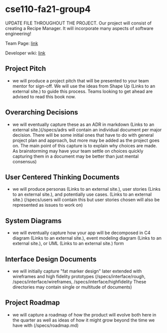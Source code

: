 # cse110-fa21-group4
UPDATE FILE THROUGHOUT THE PROJECT.
Our project will consist of creating a Recipe Manager. It will incorporate many aspects of software engineering!

Team Page: [link](https://github.com/cse110-fa21-group4/cse110-fa21-group4/blob/main/admin/team.md)

Developer wiki: [link](https://cse110-fa21-group4.github.io/cse110-fa21-group4/index.html)

## Project Pitch
  
- we will produce a project pitch that will be presented to your team mentor for sign-off.  We will use the ideas from Shape Up (Links to an external site.) to guide this process.  Teams looking to get ahead are advised to read this book now.

## Overarching Decisions

- we will eventually capture these as an ADR in markdown  (Links to an external site.)(/specs/adrs will contain an individual document per major decision.
There will be some initial ones that have to do with general project plan and approach, but more may be added as the project goes on.
The main point of this capture is to explain why choices are made.
As brainstorming may have your team settle on choices quickly capturing them in a document may be better than just mental consensus)

## User Centered Thinking Documents

- we will produce personas (Links to an external site.), user stories (Links to an external site.), and potentially use cases. (Links to an external site.) (/specs/users will contain this but user stories chosen will also be represented as issues to work on)

## System Diagrams

- we will eventually capture how your app will be decomposed in C4 diagram (Links to an external site.), event modeling diagram (Links to an external site.), or UML (Links to an external site.) form

## Interface Design Documents

- we will initially capture "fat marker design" later extended with wireframes and high fidelity prototypes (/specs/interface/rough, /specs/interface/wireframes, /specs/interface/highfidelity  These directories may contain single or multitude of documents)

## Project Roadmap

- we will capture a roadmap of how the product will evolve both here in the quarter as well as ideas of how it might grow beyond the time we have with  (/specs/roadmap.md)
